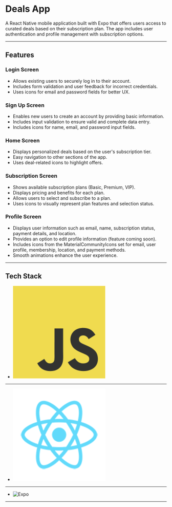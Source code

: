 # Deals App

A React Native mobile application built with Expo that offers users access to curated deals based on their subscription plan. The app includes user authentication and profile management with subscription options.

---

## Features

### Login Screen
- Allows existing users to securely log in to their account.
- Includes form validation and user feedback for incorrect credentials.
- Uses icons for email and password fields for better UX.

### Sign Up Screen
- Enables new users to create an account by providing basic information.
- Includes input validation to ensure valid and complete data entry.
- Includes icons for name, email, and password input fields.

### Home Screen
- Displays personalized deals based on the user's subscription tier.
- Easy navigation to other sections of the app.
- Uses deal-related icons to highlight offers.

### Subscription Screen
- Shows available subscription plans (Basic, Premium, VIP).
- Displays pricing and benefits for each plan.
- Allows users to select and subscribe to a plan.
- Uses icons to visually represent plan features and selection status.

### Profile Screen
- Displays user information such as email, name, subscription status, payment details, and location.
- Provides an option to edit profile information (feature coming soon).
- Includes icons from the MaterialCommunityIcons set for email, user profile, membership, location, and payment methods.
- Smooth animations enhance the user experience.

---

## Tech Stack

- ![JavaScript](https://raw.githubusercontent.com/github/explore/main/topics/javascript/javascript.png) 

---

- ![React Native](https://raw.githubusercontent.com/github/explore/main/topics/react-native/react-native.png) 

---

- ![Expo](https://avatars.githubusercontent.com/u/12504344?s=200&v=4) 

---